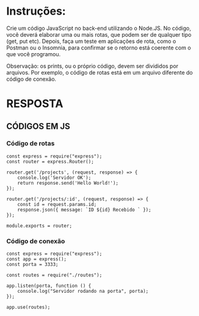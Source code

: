 # Instruções:

Crie um código JavaScript no back-end utilizando o Node.JS. No código, você deverá elaborar uma ou mais rotas, que podem ser de qualquer tipo (get, put etc). Depois, faça um teste em aplicações de rota, como o Postman ou o Insomnia, para confirmar se o retorno está coerente com o que você programou.

Observação: os prints, ou o próprio código, devem ser divididos por arquivos. Por exemplo, o código de rotas está em um arquivo diferente do código de conexão.

# RESPOSTA

## CÓDIGOS EM JS

### Código de rotas

```JS
const express = require("express");
const router = express.Router();

router.get('/projects', (request, response) => {
    console.log('Servidor OK');
    return response.send('Hello World!');
});

router.get('/projects/:id', (request, response) => {
    const id = request.params.id;
    response.json({ message: `ID ${id} Recebido ` });
});

module.exports = router;
```

### Código de conexão
```JS
const express = require("express");
const app = express();
const porta = 3333;

const routes = require("./routes");

app.listen(porta, function () {
    console.log("Servidor rodando na porta", porta);
});

app.use(routes);
```




